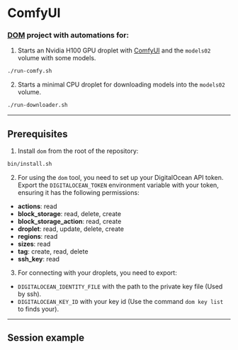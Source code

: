 # ComfyUI

### [DOM](https://github.com/lvidarte/digitalocean-manager/) project with automations for:

1. Starts an Nvidia H100 GPU droplet with [ComfyUI](https://github.com/comfyanonymous/ComfyUI) and the `models02` volume with some models.

```bash
./run-comfy.sh
```

2. Starts a minimal CPU droplet for downloading models into the `models02` volume.

```bash
./run-downloader.sh
```

---

## Prerequisites

1. Install `dom` from the root of the repository:

```bash
bin/install.sh
```

2. For using the `dom` tool, you need to set up your DigitalOcean API token. Export the `DIGITALOCEAN_TOKEN` environment variable with your token, ensuring it has the following permissions:

  - **actions**: read
  - **block_storage**: read, delete, create
  - **block_storage_action**: read, create
  - **droplet**: read, update, delete, create
  - **regions**: read
  - **sizes**: read
  - **tag**: create, read, delete
  - **ssh_key**: read

3. For connecting with your droplets, you need to export:

  - `DIGITALOCEAN_IDENTITY_FILE` with the path to the private key file (Used by ssh).
  - `DIGITALOCEAN_KEY_ID` with your key id (Use the command `dom key list` to finds your).

---

## Session example

```

```